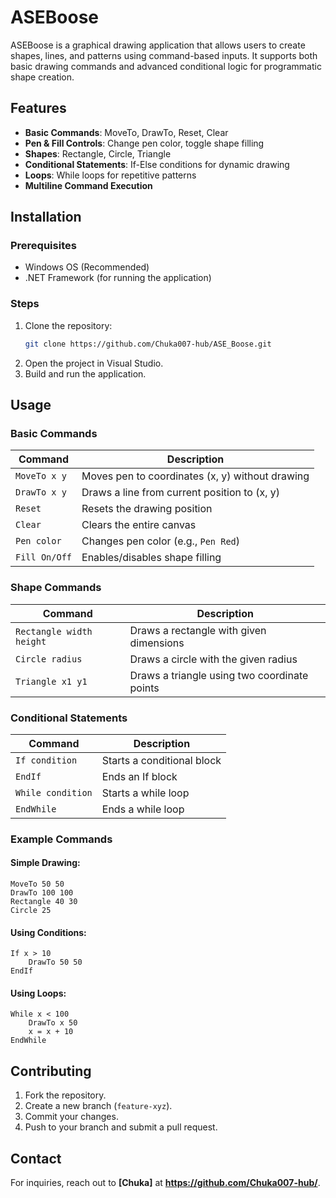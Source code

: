# ASEBoose

ASEBoose is a graphical drawing application that allows users to create shapes, lines, and patterns using command-based inputs. It supports both basic drawing commands and advanced conditional logic for programmatic shape creation.

## Features
- **Basic Commands**: MoveTo, DrawTo, Reset, Clear
- **Pen & Fill Controls**: Change pen color, toggle shape filling
- **Shapes**: Rectangle, Circle, Triangle
- **Conditional Statements**: If-Else conditions for dynamic drawing
- **Loops**: While loops for repetitive patterns
- **Multiline Command Execution**

## Installation
### Prerequisites
- Windows OS (Recommended)
- .NET Framework (for running the application)

### Steps
1. Clone the repository:
   ```sh
   git clone https://github.com/Chuka007-hub/ASE_Boose.git
   ```
2. Open the project in Visual Studio.
3. Build and run the application.

## Usage
### Basic Commands
| Command | Description |
|---------|-------------|
| `MoveTo x y` | Moves pen to coordinates (x, y) without drawing |
| `DrawTo x y` | Draws a line from current position to (x, y) |
| `Reset` | Resets the drawing position |
| `Clear` | Clears the entire canvas |
| `Pen color` | Changes pen color (e.g., `Pen Red`) |
| `Fill On/Off` | Enables/disables shape filling |

### Shape Commands
| Command | Description |
|---------|-------------|
| `Rectangle width height` | Draws a rectangle with given dimensions |
| `Circle radius` | Draws a circle with the given radius |
| `Triangle x1 y1` | Draws a triangle using two coordinate points |

### Conditional Statements
| Command | Description |
|---------|-------------|
| `If condition` | Starts a conditional block |
| `EndIf` | Ends an If block |
| `While condition` | Starts a while loop |
| `EndWhile` | Ends a while loop |

### Example Commands
#### Simple Drawing:
```
MoveTo 50 50
DrawTo 100 100
Rectangle 40 30
Circle 25
```
#### Using Conditions:
```
If x > 10
    DrawTo 50 50
EndIf
```
#### Using Loops:
```
While x < 100
    DrawTo x 50
    x = x + 10
EndWhile
```

## Contributing
1. Fork the repository.
2. Create a new branch (`feature-xyz`).
3. Commit your changes.
4. Push to your branch and submit a pull request.

## Contact
For inquiries, reach out to **[Chuka]** at **https://github.com/Chuka007-hub/**.

